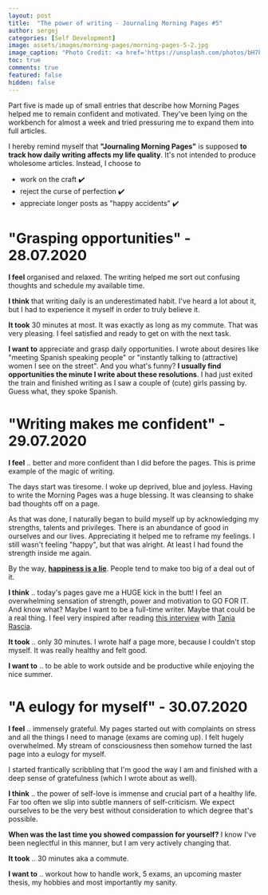 ```yaml
---
layout: post
title:  "The power of writing - Journaling Morning Pages #5"
author: sergej
categories: [Self Development]
image: assets/images/morning-pages/morning-pages-5-2.jpg
image_caption: "Photo Credit: <a href='https://unsplash.com/photos/bH7kZ0yazB0' target='_blank'>Ian Stauffer</a>"
toc: true
comments: true
featured: false
hidden: false
---
```


Part five is made up of small entries that describe how Morning Pages helped me to remain confident and motivated.
They've been lying on the workbench for almost a week and tried pressuring me to expand them into full articles.

I hereby remind myself that **"Journaling Morning Pages"** is supposed **to track how daily writing affects my life quality**.
It's not intended to produce wholesome articles.
Instead, I choose to 
- work on the craft ✔️
- reject the curse of perfection ✔️
- appreciate longer posts as "happy accidents" ✔️

# "Grasping opportunities" - 28.07.2020
**I feel** organised and relaxed.
The writing helped me sort out confusing thoughts and schedule my available time.

**I think** that writing daily is an underestimated habit.
I've heard a lot about it, but I had to experience it myself in order to truly believe it.

**It took** 30 minutes at most. 
It was exactly as long as my commute.
That was very pleasing.
I feel satisfied and ready to get on with the next task.

**I want to** appreciate and grasp daily opportunities.
I wrote about desires like "meeting Spanish speaking people" or "instantly talking to (attractive) women I see on the street".
And you what's funny?
**I usually find opportunities the minute I write about these resolutions**.
I had just exited the train and finished writing as I saw a couple of (cute) girls passing by.
Guess what, they spoke Spanish.

# "Writing makes me confident" - 29.07.2020
**I feel** .. better and more confident than I did before the pages.
This is prime example of the magic of writing.

The days start was tiresome.
I woke up deprived, blue and joyless.
Having to write the Morning Pages was a huge blessing.
It was cleansing to shake bad thoughts off on a page.

As that was done, I naturally began to build myself up by acknowledging my strengths, talents and privileges.
There is an abundance of good in ourselves and our lives.
Appreciating it helped me to reframe my feelings.
I still wasn't feeling "happy", but that was alright.
At least I had found the strength inside me again.

By the way, **[happiness is a lie](https://markmanson.net/stop-trying-to-be-happy)**.
People tend to make too big of a deal out of it.

**I think** .. today's pages gave me a HUGE kick in the butt!
I feel an overwhelming sensation of strength, power and motivation to GO FOR IT.
And know what?
Maybe I want to be a full-time writer.
Maybe that could be a real thing.
I feel very inspired after reading [this interview](https://sitesmonster.com/interviews/tania-rascia-the-secret-is-just-do-a-little-bit-over-a-long-time) with [Tania Rascia](https://www.taniarascia.com/).

**It took** .. only 30 minutes.
I wrote half a page more, because I couldn't stop myself.
It was really healthy and felt good.

**I want to** .. to be able to work outside and be productive while enjoying the nice summer.

# "A eulogy for myself" - 30.07.2020
**I feel** .. immensely grateful.
My pages started out with complaints on stress and all the things I need to manage (exams are coming up).
I felt hugely overwhelmed.
My stream of consciousness then somehow turned the last page into a eulogy for myself.

I started frantically scribbling that I'm good the way I am and finished with a deep sense of gratefulness (which I wrote about as well).

**I think** .. the power of self-love is immense and crucial part of a healthy life.
Far too often we slip into subtle manners of self-criticism.
We expect ourselves to be the very best without consideration to which degree that's possible.

**When was the last time you showed compassion for yourself?**
I know I've been neglectful in this manner, but I am very actively changing that.

**It took** .. 30 minutes aka a commute.

**I want to** .. workout how to handle work, 5 exams, an upcoming master thesis, my hobbies and most importantly my sanity.